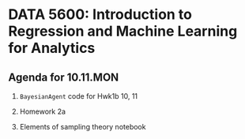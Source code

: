 # __DATA 5600: Introduction to Regression and Machine Learning for Analytics__

## __Agenda for 10.11.MON__

1. `BayesianAgent` code for Hwk1b 10, 11

2. Homework 2a

3. Elements of sampling theory notebook
